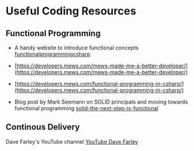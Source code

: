 # Useful Coding Resources

## Functional Programming

- A handy website to introduce functional concepts [functionalprogrammingcsharp](https://functionalprogrammingcsharp.com/)  

- [https://developers.mews.com/mews-made-me-a-better-developer/](https://developers.mews.com/mews-made-me-a-better-developer/)  
- [https://developers.mews.com/functional-programming-in-csharp/](https://developers.mews.com/functional-programming-in-csharp/)  
- Blog post by Mark Seemann on SOLID principals and moving towards functional programming [solid-the-next-step-is-functional](https://blog.ploeh.dk/2014/03/10/solid-the-next-step-is-functional/)

## Continous Delivery

Dave Farley's YouTube channel [YouTube Dave Farley](https://www.youtube.com/c/ContinuousDelivery)
